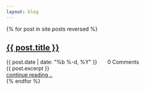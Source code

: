 ```yaml
---
layout: blog
---
```


<!--{% for post in site.posts reversed %}
1. [{{ post.title }}]({{ site.baseurl }}{{ post.url }}){% endfor %}-->
{% for post in site.posts reversed %}
  <h2>
    <a class="post-link" href="{{ post.url | prepend: site.url }}">{{ post.title }}</a>
  </h2>
  <div class="meta-container">
    <span class="post-meta">{{ post.date | date: "%b %-d, %Y" }}</span>
    &nbsp;&nbsp;&nbsp;&nbsp;&nbsp;
    <span class="disqus-comment-count" data-disqus-url="{{ post.url | prepend: site.url }}">0 Comments</span>
  </div>
  <div class="blog-excerpt">
    {{ post.excerpt }}
  </div>
  <div class='blog-readmore'>
    <a href="{{ post.url | prepend: site.url }}">continue reading ..</a>
  </div>
  <div class="blog-separator"></div>
{% endfor %}
